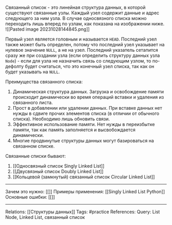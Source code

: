 Связанный список - это линейная структура данных, в которой существуют связанные узлы. Каждый узел содержит данные и адрес следующего за ним узла. В случае односвязного списка можно переходить лишь вперед по узлам, как показана на изображении ниже. 
![[Pasted image 20231028144845.png]]

Первый узел является головным и называется `HEAD`. Последний узел также может быть определен, потому что последний узел указывает на нулевое значение `NULL`, а не на узел. Последний указатель сетапится сразу же при создании узла (если определить структуру данных узла `Node`) - если для узла не назначить связь со следующим узлом, то по-дефолту будет считаться, что это конечный узел списка, так как он будет указывать на `NULL`. 

Преимущества связанного списка:
1. Динамическая структура данных. Загрузка и освобождение памяти происходит динамически во время операций вставки и удаления из связанного листа. 
2. Прост в добавлении или удалении данных. При вставке данных нет нужды в сдвиге прочих элементов списка (в отличии от обычного списка). Необходимо лишь обновить связи. 
3. Эффективное использование памяти. Нет нужды в переизбытке памяти, так как память заполняется и высвобождается динамически. 
4. Многие продвинутые структуры данных могут базироваться на связанном списке. 

Связанные списки бывают:
1. [[Односвязный список Singly Linked List]]
2. [[Двусвязный список Doubly Linked List]]
3. [[Кольцевой (замкнутый) связанный список Circular Linked List]]

___
Зачем это нужно: [[]] 
Примеры применения: [[Singly Linked List Python]] 
Основные ошибки: [[]] 
___
Relations: [[Структуры данных]] 
Tags: #practice 
References: 
Query: List Node, Linked List, связанный список